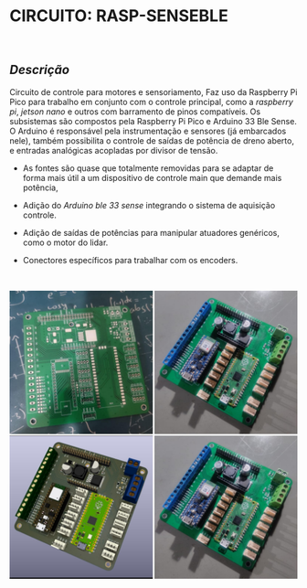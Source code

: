 # **CIRCUITO: RASP-SENSEBLE**

<br>

## *Descrição*

Circuito de controle para motores e sensoriamento,  Faz uso da Raspberry Pi Pico para trabalho em conjunto com o controle principal, como a *raspberry pi*, *jetson nano* e outros com barramento de pinos compatíveis. Os subsistemas são compostos pela Raspberry Pi Pico e Arduino 33 Ble Sense. O Arduino é responsável pela  instrumentação e sensores (já embarcados nele), também possibilita o controle de saídas de potência de dreno aberto, e entradas analógicas acopladas por divisor de tensão.

 * As fontes são quase que totalmente removidas para se adaptar de forma mais útil a um dispositivo de controle main  que demande mais potência,
 
 * Adição do *Arduino ble 33 sense* integrando o sistema de aquisição controle.

 * Adição de saídas de potências para manipular atuadores genéricos, como o motor do lidar.
 
 * Conectores específicos para trabalhar com os encoders.

<br>

![trekking vista da base e suporte da base](./trekking-04.jpeg)


